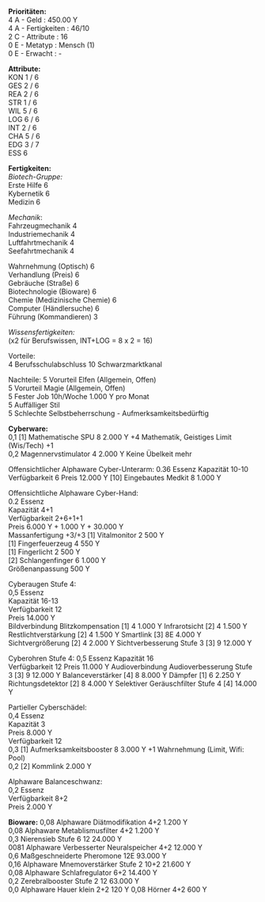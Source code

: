 **Prioritäten:**  
4 A - Geld : 450.00 Y  
4 A - Fertigkeiten : 46/10  
2 C - Attribute : 16  
0 E - Metatyp : Mensch (1)  
0 E - Erwacht : -  

**Attribute:**  
KON 1 / 6  
GES 2 / 6  
REA 2 / 6  
STR 1 / 6  
WIL 5 / 6  
LOG 6 / 6  
INT 2 / 6  
CHA 5 / 6  
EDG 3 / 7  
ESS 6  

**Fertigkeiten:**  
*Biotech-Gruppe:*  
Erste Hilfe 6  
Kybernetik 6  
Medizin 6  

*Mechanik*:  
Fahrzeugmechanik 4  
Industriemechanik 4  
Luftfahrtmechanik 4  
Seefahrtmechanik 4  

Wahrnehmung (Optisch) 6  
Verhandlung (Preis) 6  
Gebräuche (Straße) 6  
Biotechnologie (Bioware) 6  
Chemie (Medizinische Chemie) 6  
Computer (Händlersuche) 6  
Führung (Kommandieren) 3    

*Wissensfertigkeiten:*  
(x2 für Berufswissen, INT+LOG = 8 x 2 = 16)



Vorteile:  
4 Berufsschulabschluss
10 Schwarzmarktkanal  

Nachteile:
5 Vorurteil Elfen (Allgemein, Offen)  
5 Vorurteil Magie (Allgemein, Offen)  
5 Fester Job 10h/Woche 1.000 Y pro Monat  
5 Auffälliger Stil  
5 Schlechte Selbstbeherrschung - Aufmerksamkeitsbedürftig  

**Cyberware:**  
0,1 [1] Mathematische SPU 8 2.000 Y +4 Mathematik, Geistiges Limit (Wis/Tech) +1  
0,2 Magennervstimulator 4 2.000 Y Keine Übelkeit mehr  

Offensichtlicher Alphaware Cyber-Unterarm:
0.36 Essenz
Kapazität 10-10
Verfügbarkeit 6
Preis 12.000 Y
[10] Eingebautes Medkit 8 1.000 Y  

Offensichtliche Alphaware Cyber-Hand:  
0.2 Essenz  
Kapazität 4+1  
Verfügbarkeit 2+6+1+1  
Preis 6.000 Y + 1.000 Y + 30.000 Y  
Massanfertigung +3/+3 
[1] Vitalmonitor 2 500 Y  
[1] Fingerfeuerzeug 4 550 Y  
[1] Fingerlicht 2 500 Y  
[2] Schlangenfinger 6 1.000 Y  
Größenanpassung 500 Y  

Cyberaugen Stufe 4:  
0,5 Essenz  
Kapazität 16-13  
Verfügbarkeit 12  
Preis 14.000 Y  
Bildverbindung
Blitzkompensation [1] 4 1.000 Y
Infrarotsicht [2] 4 1.500 Y  
Restlichtverstärkung [2] 4 1.500 Y
Smartlink [3] 8E 4.000 Y
Sichtvergrößerung [2] 4 2.000 Y
Sichtverbesserung Stufe 3 [3] 9 12.000 Y

Cyberohren Stufe 4:
0,5 Essenz
Kapazität 16  
Verfügbarkeit 12
Preis 11.000 Y
Audioverbindung
Audioverbesserung Stufe 3 [3] 9 12.000 Y
Balanceverstärker [4] 8 8.000 Y
Dämpfer [1] 6 2.250 Y
Richtungsdetektor [2] 8 4.000 Y
Selektiver Geräuschfilter Stufe 4 [4] 14.000 Y

Partieller Cyberschädel:  
0,4 Essenz  
Kapazität 3  
Preis 8.000 Y  
Verfügbarkeit 12  
0,3 [1] Aufmerksamkeitsbooster 8 3.000 Y +1 Wahrnehmung (Limit, Wifi: Pool)  
0,2 [2] Kommlink 2.000 Y

Alphaware Balanceschwanz:  
0,2 Essenz  
Verfügbarkeit 8+2  
Preis 2.000 Y  

**Bioware:**
0,08 Alphaware Diätmodifikation 4+2 1.200 Y  
0,08 Alphaware Metablismusfilter 4+2 1.200 Y  
0,3 Nierensieb Stufe 6 12 24.000 Y  
0081 Alphaware Verbesserter Neuralspeicher 4+2 12.000 Y  
0,6 Maßgeschneiderte Pheromone 12E 93.000 Y  
0,16 Alphaware Mnemoverstärker Stufe 2 10+2 21.600 Y  
0,08 Alphaware Schlafregulator 6+2 14.400 Y  
0,2 Zerebralbooster Stufe 2 12 63.000 Y  
0,0 Alphaware Hauer klein 2+2 120 Y
0,08 Hörner 4+2 600 Y  
